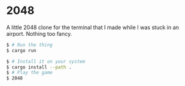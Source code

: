 # 2048

A little 2048 clone for the terminal that I made while I was stuck in an
airport. Nothing too fancy.

```sh
$ # Run the thing
$ cargo run
```

```sh
$ # Install it on your system
$ cargo install --path .
$ # Play the game
$ 2048
```
